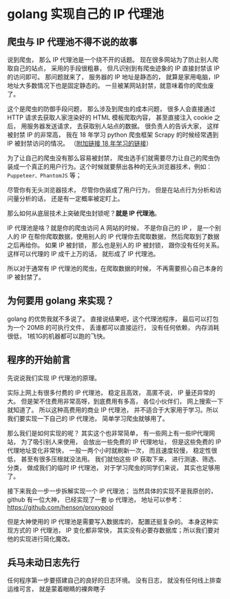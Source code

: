 # golang 实现自己的 IP 代理池

## 爬虫与 IP 代理池不得不说的故事

说到爬虫， 那么 IP 代理池是一个绕不开的话题。 现在很多网站为了防止别人爬取自己的站点， 采用的手段很粗暴， 但凡识别到有爬虫迹象的 IP 直接封禁该 IP 的访问即可。
那问题就来了， 服务器的 IP 地址是静态的， 就算是家用电脑，IP 地址大多数情况下也是固定静态的。 一旦被某网站封禁，就意味着你的爬虫废了。 

这个是爬虫的防御手段问题， 那么涉及到爬虫的成本问题， 很多人会直接通过 HTTP 请求去获取人家渲染好的 HTML 模板爬取内容， 甚至直接注入 cookie 之后， 用服务器发送请求， 去获取别人站点的数据。
很负责人的告诉大家， 这样被封禁 IP 的非常高， 我在 18 年学习 python 爬虫框架 Scrapy 的时候经常遇到 IP 被封禁访问的情况。 （[附加链接 18 年学习的链接](https://github.com/yanlele/python-index/tree/master/book/02%E3%80%81Scrapy%E5%88%86%E5%B8%83%E5%BC%8F%E7%88%AC%E8%99%AB%E9%A1%B9%E7%9B%AE%E5%AD%A6%E4%B9%A0)）

为了让自己的爬虫没有那么容易被封禁， 爬虫选手们就需要尽力让自己的爬虫伪装成一个真正的用户行为。这个时候就要祭出各种的无头浏览器技术，例如：`Puppeteer、PhantomJS` 等；

尽管你有无头浏览器技术， 尽管你伪装成了用户行为， 但是在站点行为分析和访问量分析的话， 还是有一定概率被定盯上。

那么如何从底层技术上突破爬虫封锁呢？**就是 IP 代理池**。

IP 代理池是啥？就是你的爬虫访问 A 网站的时候， 不是你自己的 IP ， 是一个别人的 IP 在帮你爬取数据，使用别人的 IP 代理你去爬取数据， 然后爬取到了数据之后再给你。 
如果 IP 被封锁， 那么也是别人的 IP 被封锁， 跟你没有任何关系。 这样可以代理的 IP 成千上万的话， 就形成了 IP 代理池。

所以对于通常有 IP 代理池的爬虫，在爬取数据的时候， 不再需要担心自己本身的 IP 被封禁了。 

## 为何要用 golang 来实现？

golang 的优势我就不多说了。 
直接说结果吧，这个代理池程序， 最后可以打包为一个 20MB 的可执行文件， 丢谁都可以直接运行， 没有任何依赖， 内存消耗很低， 1核1G的机器都可以跑的飞快。

## 程序的开始前言

先说说我们实现 IP 代理池的原理。 

实际上网上有很多付费的 IP 代理池， 稳定且高效， 高匿不说， IP 量还异常的大。 但是架不住费用非常高呀，到底费用有多高， 各位小伙伴们， 网上搜索一下就知道了。 
所以这种高费用的商业 IP 代理池， 并不适合于大家用于学习。所以我们要实现一下自己的 IP 代理池， 简单学习爬虫就够用了。 

那么我们是如何实现的呢？
其实这个也非常简单， 有一些网上有一些IP代理网站， 为了吸引别人来使用， 会放出一些免费的 IP 代理地址， 但是这些免费的 IP 代理地址变化非常快， 一般一两个小时就刷新一次， 而且速度较慢， 稳定性很低， 甚至有很多压根就没法用。 
我们就怕这些 IP 获取下来， 进行测速、筛选、分类， 做成我们的临时 IP 代理池， 对于学习爬虫的同学们来说， 其实也足够用了。

接下来我会一步一步拆解实现一个 IP 代理池；
当然具体的实现不是我原创的， github 有一位大神， 已经实现了一套 ip 代理池， 地址可以参考： https://github.com/henson/proxypool

但是大神使用的 IP 代理池是需要写入数据库的， 配置还挺复杂的。 本身这种实现方式的 IP 代理池， IP 变化都非常快， 其实没有必要存数据库；所以我们要对他的实现进行简化魔改。 

## 兵马未动日志先行

任何程序第一步要搭建自己的良好的日志环境。 没有日志， 就没有任何线上排查运维可言， 就是蒙着眼睛的裸奔瞎子



